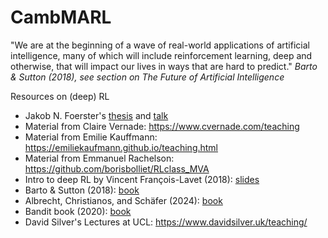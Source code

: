 # CambMARL

"We are at the beginning of a wave of real-world applications of artificial
intelligence, many of which will include reinforcement learning, deep and otherwise, that
will impact our lives in ways that are hard to predict." *Barto & Sutton (2018), see section on The Future of Artificial Intelligence*

Resources on (deep) RL

- Jakob N. Foerster's [thesis](https://ora.ox.ac.uk/objects/uuid:a55621b3-53c0-4e1b-ad1c-92438b57ffa4/files/m65835df693543eaf51500929f71e84c2) and [talk](https://www.youtube.com/watch?v=9qPhrEYIRF4)
- Material from Claire Vernade: https://www.cvernade.com/teaching
- Material from Emilie Kauffmann: https://emiliekaufmann.github.io/teaching.html
- Material from Emmanuel Rachelson: https://github.com/borisbolliet/RLclass_MVA
- Intro to deep RL by Vincent François-Lavet (2018): [slides](http://vincent.francois-l.be/slides_intro_deepRL.pdf)
- Barto & Sutton (2018): [book](https://www.andrew.cmu.edu/course/10-703/textbook/BartoSutton.pdf)
- Albrecht, Christianos, and Schäfer (2024): [book](https://www.marl-book.com/)
- Bandit book (2020): [book](https://tor-lattimore.com/downloads/book/book.pdf)
- David Silver's Lectures at UCL: https://www.davidsilver.uk/teaching/
